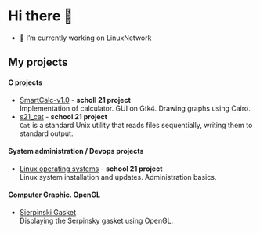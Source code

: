# Hi there 👋

- 🔭 I’m currently working on LinuxNetwork

## My projects

#### C projects

- [SmartCalc-v1.0](https://github.com/Vojan-Najov/SmartCalc_v1.0) - **scholl 21 project** \
  Implementation of calculator. GUI on Gtk4. Drawing graphs using Cairo.
- [s21_cat](https://github.com/Vojan-Najov/cat) - **school 21 project** \
  `Cat` is a standard Unix utility that reads files sequentially, writing them to standard output.


#### System administration / Devops projects

- [Linux operating systems](https://github.com/Vojan-Najov/linux_operating_system) - **school 21 project** \
  Linux system installation and updates. Administration basics.

#### Computer Graphic. OpenGL
- [Sierpinski Gasket](https://github.com/Vojan-Najov/Sierpinski_Gasket) \
  Displaying the Serpinsky gasket using OpenGL.
  
<!--
**Vojan-Najov/Vojan-Najov** is a ✨ _special_ ✨ repository because its `README.md` (this file) appears on your GitHub profile.

Here are some ideas to get you started:

- 🔭 I’m currently working on ...
- 🌱 I’m currently learning ...
- 👯 I’m looking to collaborate on ...
- 🤔 I’m looking for help with ...
- 💬 Ask me about ...
- 📫 How to reach me: ...
- 😄 Pronouns: ...
- ⚡ Fun fact: ...
-->
